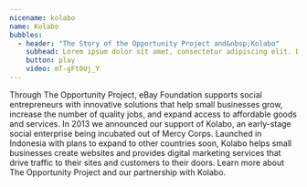 ```yaml
---
nicename: kolabo
name: Kolabo
bubbles:
  - header: "The Story of the Opportunity Project and&nbsp;Kolabo"
    subhead: Lorem ipsum dolor sit amet, consectetur adipiscing elit. Donec dictum efficitur massa
    button: play
    video: mT-gFt0Uj_Y
---
```


<p>Through The Opportunity Project, eBay Foundation supports social entrepreneurs with innovative solutions that help small businesses grow, increase the number of quality jobs, and expand access to affordable goods and services. In 2013 we announced our support of Kolabo, an early-stage social enterprise being incubated out of Mercy Corps. Launched in Indonesia with plans to expand to other countries soon, Kolabo helps small businesses create websites and provides digital marketing services that drive traffic to their sites and customers to their doors. Learn more about The Opportunity Project and our partnership with Kolabo.</p>